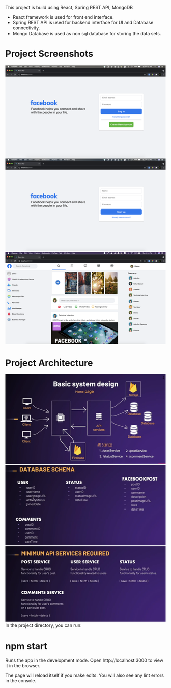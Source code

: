 This project is build using React, Spring REST API, MongoDB
<ul><li>React framework is used for front end interface.
<li>Spring REST API is used for backend interface for UI and Database connectivity.
<li>Mongo Database is used as non sql database for storing the data sets.</ul>

<h1>Project Screenshots</h1>
<img src="Screenshot 2021-05-09 at 4.01.55 PM.png">
<img src="Screenshot 2021-05-09 at 4.02.07 PM.png">
<img src="Screenshot 2021-05-09 at 4.04.46 PM.png">
<h1>Project Architecture</h1>
<img src="System Design.png">
<img src="database schema.png">
<img src="API Services.png">


<br>
In the project directory, you can run:
<h1>npm start</h1>

Runs the app in the development mode.
Open http://localhost:3000 to view it in the browser.

The page will reload itself if you make edits.
You will also see any lint errors in the console.
<br>
